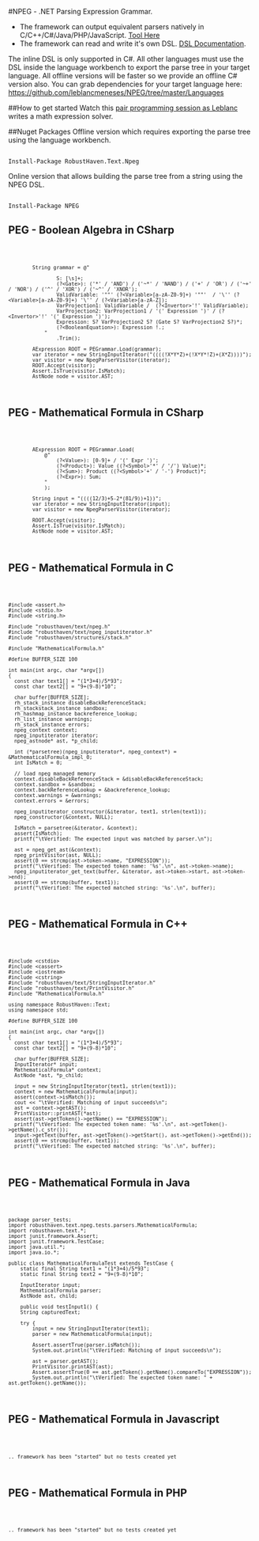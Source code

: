 #NPEG - .NET Parsing Expression Grammar.  

*	The framework can output equivalent parsers natively in C/C++/C#/Java/PHP/JavaScript. [Tool Here](http://www.robusthaven.com/blog/parsing-expression-grammar/npeg-language-workbench)
*	The framework can read and write it's own DSL. [DSL Documentation](http://www.robusthaven.com/blog/parsing-expression-grammar/npeg-dsl-documentation). 

The inline DSL is only supported in C#.  All other languages must use the DSL inside the language workbench to export the parse tree in your target language. 
All offline versions will be faster so we provide an offline C# version also.  You can grab dependencies for your target language here: https://github.com/leblancmeneses/NPEG/tree/master/Languages

##How to get started
Watch this [pair programming session as Leblanc](http://www.robusthaven.com/blog/parsing-expression-grammar/dsl-pair-programming-with-leblanc) writes a math expression solver.



##Nuget Packages
Offline version which requires exporting the parse tree using the language workbench.

<code>
Install-Package RobustHaven.Text.Npeg
</code>

Online version that allows building the parse tree from a string using the NPEG DSL.

<code>
Install-Package NPEG 
</code>





## PEG - Boolean Algebra in CSharp
<code>

    		String grammar = @"

					S: [\s]+;
                    (?<Gate>): ('*' / 'AND') / ('~*' / 'NAND') / ('+' / 'OR') / ('~+' / 'NOR') / ('^' / 'XOR') / ('~^' / 'XNOR');
                    ValidVariable: '""' (?<Variable>[a-zA-Z0-9]+) '""'  / '\'' (?<Variable>[a-zA-Z0-9]+) '\'' / (?<Variable>[a-zA-Z]);
                    VarProjection1: ValidVariable /  (?<Invertor>'!' ValidVariable);
                    VarProjection2: VarProjection1 / '(' Expression ')' / (?<Invertor>'!' '(' Expression ')');
                    Expression: S? VarProjection2 S? (Gate S? VarProjection2 S?)*;
                    (?<BooleanEquation>): Expression !.;
                "
					.Trim();

			AExpression ROOT = PEGrammar.Load(grammar);
			var iterator = new StringInputIterator("((((!X*Y*Z)+(!X*Y*!Z)+(X*Z))))");
			var visitor = new NpegParserVisitor(iterator);
			ROOT.Accept(visitor);
			Assert.IsTrue(visitor.IsMatch);
			AstNode node = visitor.AST;
</code>

## PEG - Mathematical Formula in CSharp
<code>

			AExpression ROOT = PEGrammar.Load(
				@"
                    (?<Value>): [0-9]+ / '(' Expr ')';
                    (?<Product>): Value ((?<Symbol>'*' / '/') Value)*;
                    (?<Sum>): Product ((?<Symbol>'+' / '-') Product)*;
                    (?<Expr>): Sum;
                "
				);

			String input = "((((12/3)+5-2*(81/9))+1))";
			var iterator = new StringInputIterator(input);
			var visitor = new NpegParserVisitor(iterator);

			ROOT.Accept(visitor);
			Assert.IsTrue(visitor.IsMatch);
			AstNode node = visitor.AST;
</code>


## PEG - Mathematical Formula in C
<code>

	#include <assert.h>
	#include <stdio.h>
	#include <string.h>

	#include "robusthaven/text/npeg.h"
	#include "robusthaven/text/npeg_inputiterator.h"
	#include "robusthaven/structures/stack.h"

	#include "MathematicalFormula.h"

	#define BUFFER_SIZE 100

	int main(int argc, char *argv[])
	{
	  const char text1[] = "(1*3+4)/5*93";
	  const char text2[] = "9+(9-8)*10";  

	  char buffer[BUFFER_SIZE];
	  rh_stack_instance disableBackReferenceStack;
	  rh_stackstack_instance sandbox;
	  rh_hashmap_instance backreference_lookup;
	  rh_list_instance warnings;
	  rh_stack_instance errors;
	  npeg_context context;
	  npeg_inputiterator iterator;
	  npeg_astnode* ast, *p_child;

	  int (*parsetree)(npeg_inputiterator*, npeg_context*) = &MathematicalFormula_impl_0;
	  int IsMatch = 0;

	  // load npeg managed memory
	  context.disableBackReferenceStack = &disableBackReferenceStack;
	  context.sandbox = &sandbox;
	  context.backReferenceLookup = &backreference_lookup;
	  context.warnings = &warnings; 
	  context.errors = &errors;

	  npeg_inputiterator_constructor(&iterator, text1, strlen(text1));
	  npeg_constructor(&context, NULL);

	  IsMatch = parsetree(&iterator, &context);
	  assert(IsMatch);
	  printf("\tVerified: The expected input was matched by parser.\n");

	  ast = npeg_get_ast(&context);
	  npeg_printVisitor(ast, NULL);
	  assert(0 == strcmp(ast->token->name, "EXPRESSION"));
	  printf("\tVerified: The expected token name: '%s'.\n", ast->token->name);
	  npeg_inputiterator_get_text(buffer, &iterator, ast->token->start, ast->token->end);
	  assert(0 == strcmp(buffer, text1));
	  printf("\tVerified: The expected matched string: '%s'.\n", buffer);
	  
</code>



## PEG - Mathematical Formula in C++
<code>

	#include <cstdio>
	#include <cassert>
	#include <iostream>
	#include <cstring>
	#include "robusthaven/text/StringInputIterator.h"
	#include "robusthaven/text/PrintVisitor.h"
	#include "MathematicalFormula.h"

	using namespace RobustHaven::Text;
	using namespace std;

	#define BUFFER_SIZE 100

	int main(int argc, char *argv[])
	{
	  const char text1[] = "(1*3+4)/5*93";
	  const char text2[] = "9+(9-8)*10";  

	  char buffer[BUFFER_SIZE];
	  InputIterator* input; 
	  MathematicalFormula* context; 
	  AstNode *ast, *p_child;

	  input = new StringInputIterator(text1, strlen(text1));
	  context = new MathematicalFormula(input);
	  assert(context->isMatch());
	  cout << "\tVerified: Matching of input succeeds\n";
	  ast = context->getAST();
	  PrintVisitor::printAST(*ast);
	  assert(ast->getToken()->getName() == "EXPRESSION");
	  printf("\tVerified: The expected token name: '%s'.\n", ast->getToken()->getName().c_str());
	  input->getText(buffer, ast->getToken()->getStart(), ast->getToken()->getEnd());
	  assert(0 == strcmp(buffer, text1));
	  printf("\tVerified: The expected matched string: '%s'.\n", buffer);
	  
</code>


## PEG - Mathematical Formula in Java
<code>

	package parser_tests;
	import robusthaven.text.npeg.tests.parsers.MathematicalFormula;
	import robusthaven.text.*;
	import junit.framework.Assert;
	import junit.framework.TestCase;
	import java.util.*;
	import java.io.*;

	public class MathematicalFormulaTest extends TestCase {
		static final String text1 = "(1*3+4)/5*93";
		static final String text2 = "9+(9-8)*10";  

		InputIterator input;
		MathematicalFormula parser;
		AstNode ast, child;
		
		public void testInput1() {
		String capturedText;

		try {
			input = new StringInputIterator(text1);
			parser = new MathematicalFormula(input);

			Assert.assertTrue(parser.isMatch());
			System.out.println("\tVerified: Matching of input succeeds\n");
		
			ast = parser.getAST();
			PrintVisitor.printAST(ast);
			Assert.assertTrue(0 == ast.getToken().getName().compareTo("EXPRESSION"));
			System.out.println("\tVerified: The expected token name: " + ast.getToken().getName());

</code>

## PEG - Mathematical Formula in Javascript
<code>

	.. framework has been "started" but no tests created yet

</code>

## PEG - Mathematical Formula in PHP
<code>

	.. framework has been "started" but no tests created yet

</code>
 